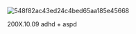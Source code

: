 ![548f82ac43ed24c4bed65aa185e45668](https://github.com/user-attachments/assets/38458cb4-5afc-437a-9196-06d52c1ab744)

200X.10.09
adhd + aspd
